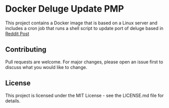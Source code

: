 # Docker Deluge Update PMP

This project contains a Docker image that is based on a Linux server and includes a cron job that runs a shell script to update port of deluge based in [Reddit Post](https://www.reddit.com/r/ProtonVPN/comments/10owypt/successful_port_forward_on_debian_wdietpi_using/)


## Contributing

Pull requests are welcome. For major changes, please open an issue first to discuss what you would like to change.

## License

This project is licensed under the MIT License - see the LICENSE.md file for details.